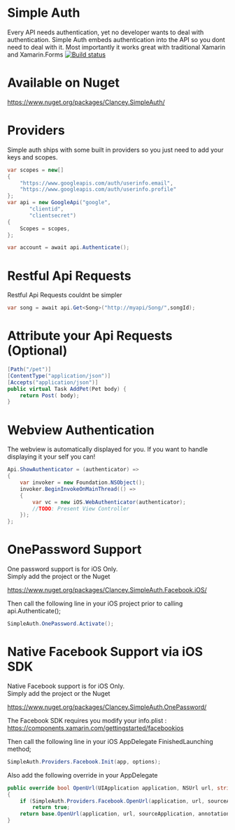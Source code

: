 Simple Auth
================
Every API needs authentication, yet no developer wants to deal with authentication. Simple Auth embeds authentication into the API so you dont need to deal with it. Most importantly it works great with traditional Xamarin and Xamarin.Forms
[![Build status](https://ci.appveyor.com/api/projects/status/ldi3o0g14p0ugljq?svg=true)](https://ci.appveyor.com/project/Clancey/simpleauth)

Available on Nuget
================

https://www.nuget.org/packages/Clancey.SimpleAuth/

Providers
================

Simple auth ships with some built in providers so you just need to add your keys and scopes.

```cs
var scopes = new[]
{
	"https://www.googleapis.com/auth/userinfo.email",
	"https://www.googleapis.com/auth/userinfo.profile"
};
var api = new GoogleApi("google",
	   "clientid",
	   "clientsecret")
{
	Scopes = scopes,
};

var account = await api.Authenticate();
```


Restful Api Requests
================

Restful Api Requests couldnt be simpler

```cs
var song = await api.Get<Song>("http://myapi/Song/",songId);
```


Attribute your Api Requests (Optional)
================
```cs
[Path("/pet")]
[ContentType("application/json")]
[Accepts("application/json")]
public virtual Task AddPet(Pet body) {
    return Post( body);
}
```

Webview Authentication
================

The webview is automatically displayed for you.  If you want to handle displaying it your self you can!

```cs
Api.ShowAuthenticator = (authenticator) =>
{
	var invoker = new Foundation.NSObject();
	invoker.BeginInvokeOnMainThread(() =>
	{
		var vc = new iOS.WebAuthenticator(authenticator);
		//TODO: Present View Controller
	});
};
```

OnePassword Support
=============

One password support is for iOS Only.  
Simply add the project or the Nuget

https://www.nuget.org/packages/Clancey.SimpleAuth.Facebook.iOS/

Then call the following line in your iOS project prior to calling api.Authenticate();
```cs
SimpleAuth.OnePassword.Activate();
```


Native Facebook Support via iOS SDK
=============

Native Facebook support is for iOS Only.  
Simply add the project or the Nuget

https://www.nuget.org/packages/Clancey.SimpleAuth.OnePassword/

The Facebook SDK requires you modify your info.plist : https://components.xamarin.com/gettingstarted/facebookios

Then call the following line in your iOS AppDelegate FinishedLaunching method;

```cs
SimpleAuth.Providers.Facebook.Init(app, options);
```

Also add the following override in your AppDelegate

```cs
public override bool OpenUrl(UIApplication application, NSUrl url, string sourceApplication, NSObject annotation)
{
	if (SimpleAuth.Providers.Facebook.OpenUrl(application, url, sourceApplication, annotation))
		return true;
	return base.OpenUrl(application, url, sourceApplication, annotation);
}
```
